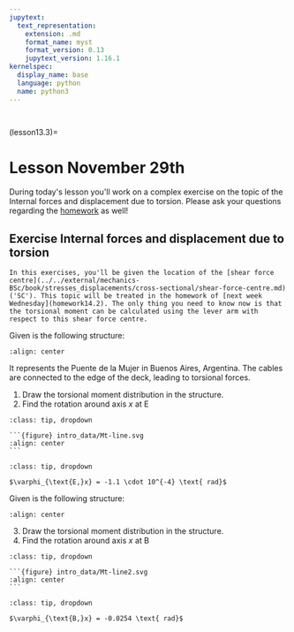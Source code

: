 ```yaml
---
jupytext:
  text_representation:
    extension: .md
    format_name: myst
    format_version: 0.13
    jupytext_version: 1.16.1
kernelspec:
  display_name: base
  language: python
  name: python3
---
```


```{index} Section forces in torsion structures; Class exercise
```
```{index} Displacements torsion structures; Class exercise
```

(lesson13.3)=
# Lesson November 29th

During today's lesson you'll work on a complex exercise on the topic of the Internal forces and displacement due to torsion. Please ask your questions regarding the [homework](homework13.3) as well!

## Exercise Internal forces and displacement due to torsion

```{note}
In this exercises, you'll be given the location of the [shear force centre](../../external/mechanics-BSc/book/stresses_displacements/cross-sectional/shear-force-centre.md) ('SC'). This topic will be treated in the homework of [next week Wednesday](homework14.2). The only thing you need to know now is that the torsional moment can be calculated using the lever arm with respect to this shear force centre.
```

Given is the following structure:

```{figure} intro_data/structure.svg
:align: center
```

It represents the Puente de la Mujer in Buenos Aires, Argentina. The cables are connected to the edge of the deck, leading to torsional forces.

1. Draw the torsional moment distribution in the structure.
2. Find the rotation around axis $x$ at $\text{E}$

````{admonition} Solution assignment 1
:class: tip, dropdown

```{figure} intro_data/Mt-line.svg
:align: center
```

````

````{admonition} Solution assignment 2
:class: tip, dropdown

$\varphi_{\text{E,}x} = -1.1 \cdot 10^{-4} \text{ rad}$

````

Given is the following structure:

```{figure} intro_data/structure2.svg
:align: center
```

3. Draw the torsional moment distribution in the structure.
4. Find the rotation around axis $x$ at $\text{B}$

````{admonition} Solution assignment 3
:class: tip, dropdown

```{figure} intro_data/Mt-line2.svg
:align: center
```

````

````{admonition} Solution assignment 4
:class: tip, dropdown

$\varphi_{\text{B,}x} = -0.0254 \text{ rad}$

````
